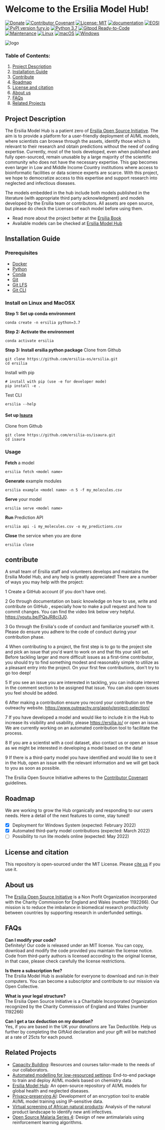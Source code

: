 # Welcome to the Ersilia Model Hub!

[![Donate](https://img.shields.io/badge/Donate-PayPal-green.svg)](https://www.paypal.com/uk/fundraiser/charity/4145012) [![Contributor Covenant](https://img.shields.io/badge/Contributor%20Covenant-v2.0%20adopted-ff69b4.svg)](code_of_conduct.md) [![License: MIT](https://img.shields.io/badge/License-MIT-yellow.svg)](https://opensource.org/licenses/MIT) [![documentation](https://img.shields.io/badge/-Documentation-purple?logo=read-the-docs&logoColor=white)](https://ersilia.gitbook.io/ersilia-book/) [![EOSI](https://circleci.com/gh/ersilia-os/ersilia.svg?style=svg)](https://circleci.com/gh/ersilia-os/ersilia) [![PyPI version fury.io](https://badge.fury.io/py/ersilia.svg)](https://pypi.python.org/pypi/ersilia/) [![Python 3.7](https://img.shields.io/badge/python-3.7-blue.svg)](https://www.python.org/downloads/release/python-370/) [![Gitpod Ready-to-Code](https://img.shields.io/badge/Gitpod-ready--to--code-blue?logo=gitpod)](https://gitpod.io/#https://github.com/ersilia-os/ersilia) [![Maintenance](https://img.shields.io/badge/Maintained%3F-yes-green.svg)](https://GitHub.com/Naereen/StrapDown.js/graphs/commit-activity) [![Linux](https://svgshare.com/i/Zhy.svg)](https://svgshare.com/i/Zhy.svg) [![macOS](https://svgshare.com/i/ZjP.svg)](https://svgshare.com/i/ZjP.svg) [![Windows](https://svgshare.com/i/ZhY.svg)](https://svgshare.com/i/ZhY.svg)

![logo](https://raw.githubusercontent.com/ersilia-os/ersilia/master/assets/Ersilia_Plum.png)

### Table of Contents:
1. [Project Description](#project-description)
2. [Installation Guide](#installation-guide)
3. [Contribute](#contribute)
4. [Roadmap](#roadmap)
5. [License and citation](#license-and-citation)
6. [About us](#about-us)
7. [FAQs](#faqs)
8. [Related Projects](#related-projects)
## Project Description
The Ersilia Model Hub is a patient zero of [Ersilia Open Source Initiative](https://ersilia.io). The aim is to provide a platform for a user-friendly deployment of AI/ML models, where scientists can browse through the assets, identify those which is relevant to their research and obtain predictions without the need of coding expertise. Currently, most of the tools developed, even when published and fully open-sourced, remain unusable by a large majority of the scientific community who does not have the necessary expertise. This gap becomes even larger in Low and Middle Income Country institutions where access to bioinformatic facilities or data science experts are scarce. With this project, we hope to democratize access to this expertise and support research into neglected and infectious diseases.

The models embedded in the hub include both models published in the literature (with appropriate third party acknowledgment) and models developed by the Ersilia team or contributors. All assets are open source, but please do check the Licenses of each model before using them.

* Read more about the project better at the [Ersilia Book](https://ersilia.gitbook.io/ersilia-book/)
* Available models can be checked at [Ersilia Model Hub](https://airtable.com/shr9sYjL70nnHOUrP/tblZGe2a2XeBxrEHP)

## Installation Guide
### Prerequisites
- [Docker](https://docs.docker.com/engine/install/)
- [Python](https://www.python.org/downloads/)
- [Conda](https://docs.conda.io/projects/conda/en/latest/user-guide/install/index.html)
- [Git](https://git-scm.com/book/en/v2/Getting-Started-Installing-Git)
- [Git LFS](https://git-lfs.github.com/)
- [Git CLI](https://cli.github.com/manual/installation)
### Install on Linux and MacOSX
**Step 1: Set up conda environment**
```
conda create -n ersilia python=3.7
```
**Step 2: Activate the environment**
```
conda activate ersilia
```
**Step 3: Install ersilia python package**
Clone from Github
```
git clone https://github.com/ersilia-os/ersilia.git
cd ersilia
```
Install with pip
```
# install with pip (use -e for developer mode)
pip install -e .
```
Test CLI    
```
ersilia --help
```
#### Set up [Isaura](https://github.com/ersilia-os/isaura)
Clone from Github
```
git clone https://github.com/ersilia-os/isaura.git
cd isaura
```
### Usage
**Fetch** a model
```
ersilia fetch <model name>
```
**Generate** example modules
```
ersilia example <model name> -n 5 -f my_molecules.csv
```
**Serve** your model
```
ersilia serve <model name>
```
**Run** Prediction API
```
ersilia api -i my_molecules.csv -o my_predictions.csv
```
**Close** the service when you are done
```
ersilia close
```
## contribute
A small team of Ersilia staff and volunteers develops and maintains the Ersilia Model Hub, and any help is greatly appreciated! There are a number of ways you may help with the project: 

1 Create a GitHub account (if you don't have one).

2 Go through documentation on basic knowledge on how to use, write and contribute on GitHub , especially how to make a pull request and how to commit changes. You can find the video link below very helpful.
https://youtu.be/PQsJR8ci3J0.

3 Go through the Ersilia's code of conduct and familiarize yourself with it. Please do ensure you adhere to the code of conduct during your contribution phase.

4  When contributing to a project, the first step is to go to the project site and pick an issue that you'd want to work on and that fits your skill set. Before tackling larger and more difficult issues as a first-time contributor, you should try to find something modest and reasonably simple to utilize as a pleasant entry into the project. On your first few contributions, don't try to go too deep!

5 If you see an issue you are interested in tackling, you can indicate interest in the comment section to be assigned that issue. You can also open issues you feel should be added.

6  After making a contribution ensure you record your contribution on the outreachy website. https://www.outreachy.org/apply/project-selection/

7  If you have developed a model and would like to include it in the Hub to increase its visibility and usability, please https://ersilia.io/ or open an issue. We are currently working on an automated contribution tool to facilitate the process.

8 If you are a scientist with a cool dataset, also contact us or open an issue as we might be interested in developing a model based on the data!

9  If there is a third-party model you have identified and would like to see it in the Hub, open an issue with the relevant information and we will get back to you as soon as possible.

The Ersilia Open Source Initiative adheres to the [Contributor Covenant](https://ersilia.gitbook.io/ersilia-wiki/code-of-conduct) guidelines.

## Roadmap
We are working to grow the Hub organically and responding to our users needs. Here a detail of the next features to come, stay tuned!

- [x] Deployment for Windows System (expected: February 2022)
- [x] Automated third-party model contributions (expected: March 2022)
- [ ] Possibility to run lite models online (expected: May 2022)
## License and citation
This repository is open-sourced under the MIT License.
Please [cite us](https://github.com/ersilia-os/ersilia/blob/master/CITATION.cff) if you use it.
## About us
The [Ersilia Open Source Initiative](https://ersilia.io) is a Non Profit Organization incorporated with the Charity Commission for England and Wales (number 1192266). Our mission is to reduce the imbalance in biomedical research productivity between countries by supporting research in underfunded settings.

## FAQs
**Can I modify your code?**  
Definitely! Our code is released under an MIT license. You can copy, download and modify the code provided you maintain the license notice. Code from third-party authors is licensed according to the original license, in that case, please check carefully the license restrictions.

**Is there a subscription fee?**  
The Ersilia Model Hub is available for everyone to download and run in their computers. You can become a subscriptor and contribute to our mission via Open Collective.

**What is your legal structure?**  
The Ersilia Open Source Initiative is a Charitable Incorporated Organization recognized by the Charity Commission of England and Wales (number 1192266)

**Can I get a tax deduction on my donation?**  
Yes, if you are based in the UK your donations are Tax Deductible. Help us further by completing the GiftAid declaration and your gift will be matched at a rate of 25cts for each pound.

## Related Projects
- [Capacity Building](https://www.ersilia.io/capacity-building): Resources and courses tailor-made to the needs of our collaborators.
- [Automated modelling for low-resourced settings](https://github.com/ersilia-os/zaira-chem): End-to-end package to train and deploy AI/ML models based on chemistry data.
- [Ersilia Model Hub](https://ersilia.gitbook.io/ersilia-book/): An open-source repository of AI/ML models for global health and neglected diseases.
- [Privacy-preserving AI](https://www.ersilia.io/coming-soon): Development of an encryption tool to enable AI/ML model training using IP-sensitive data.
- [Virtual screening of African natural products](https://www.ersilia.io/coming-soon): Analysis of the natural product landscape to identify new anti infectives.
- [Open Source Malaria Series 4](https://github.com/ersilia-os/osm-series4-candidates-2): Design of new antimalarials using reinforcement learning algorithms.

